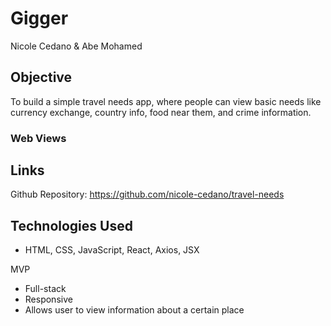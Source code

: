 # Gigger
Nicole Cedano & Abe Mohamed

## Objective
To build a simple travel needs app, where people can view basic needs like currency exchange, country info, food near them, and crime information. 
### Web Views


## Links

Github Repository: https://github.com/nicole-cedano/travel-needs

## Technologies Used
* HTML, CSS, JavaScript, React,  Axios, JSX




MVP 
* Full-stack
* Responsive
* Allows user to view information about a certain place
